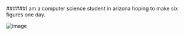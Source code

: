 
######I am a computer science student in arizona hoping to make six figures one day.

![image](https://user-images.githubusercontent.com/92184256/213355710-0b8ace85-14e7-4f9b-8a97-1e84ea79a4dd.png)

